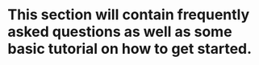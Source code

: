 # This section will contain frequently asked questions as well as some basic tutorial on how to get started.
